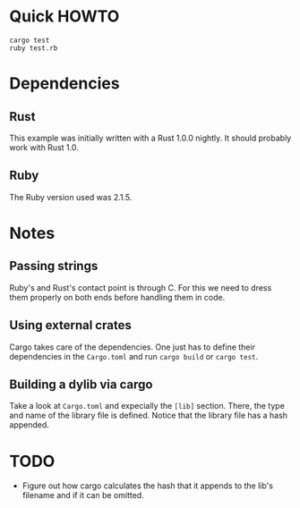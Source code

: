# Quick HOWTO

```
cargo test
ruby test.rb
```

# Dependencies

## Rust

This example was initially written with a Rust 1.0.0 nightly. It should probably work with Rust 1.0.

## Ruby

The Ruby version used was 2.1.5.

# Notes

## Passing strings

Ruby's and Rust's contact point is through C. For this we need to dress them properly on both ends before handling them in code.

## Using external crates

Cargo takes care of the dependencies. One just has to define their dependencies in the `Cargo.toml` and run `cargo build` or `cargo test`.

## Building a dylib via cargo

Take a look at `Cargo.toml` and expecially the `[lib]` section. There, the type and name of the library file is defined. Notice that the library file has a hash appended.

# TODO

* Figure out how cargo calculates the hash that it appends to the lib's filename and if it can be omitted.
